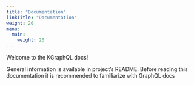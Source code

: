 ```yaml
---
title: "Documentation"
linkTitle: "Documentation"
weight: 20
menu:
  main:
    weight: 20
---
```



Welcome to the KGraphQL docs!

General information is available in project’s README. Before reading this documentation it is recommended to familiarize with GraphQL docs
